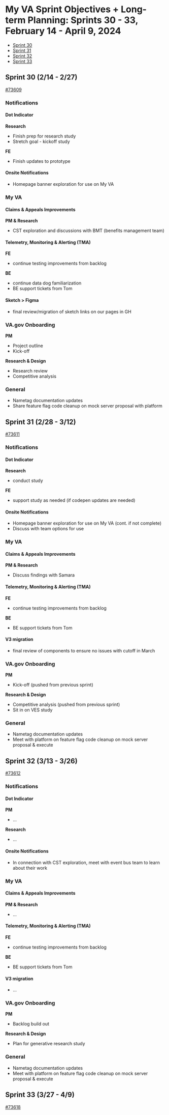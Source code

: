 # My VA Sprint Objectives + Long-term Planning: Sprints 30 - 33, February 14 - April 9, 2024

- [Sprint 30](#sprint-30-214---227)
- [Sprint 31](#sprint-31-228---312)
- [Sprint 32](#sprint-32-313---326)
- [Sprint 33](#sprint-33-327---49)


## Sprint 30 (2/14 - 2/27)
[#73609](https://github.com/department-of-veterans-affairs/va.gov-team/issues/73609)

### Notifications

#### Dot Indicator
**Research**
- Finish prep for research study
- Stretch goal - kickoff study

**FE**
- Finish updates to prototype

#### Onsite Notifications 
- Homepage banner exploration for use on My VA

### My VA

#### Claims & Appeals Improvements
**PM & Research**
- CST exploration and discussions with BMT (benefits management team)

#### Telemetry, Monitoring & Alerting (TMA)
**FE**
- continue testing improvements from backlog

**BE**
- continue data dog familiarization
- BE support tickets from Tom

#### Sketch > Figma
- final review/migration of sketch links on our pages in GH

### VA.gov Onboarding
**PM**
- Project outline
- Kick-off

**Research & Design**
- Research review
- Competitive analysis

### General
-  Nametag documentation updates
-  Share feature flag code cleanup on mock server proposal with platform

## Sprint 31 (2/28 - 3/12)
[#73611](https://github.com/department-of-veterans-affairs/va.gov-team/issues/73611)

### Notifications

#### Dot Indicator
**Research**
- conduct study

**FE**
- support study as needed (if codepen updates are needed)

#### Onsite Notifications 
- Homepage banner exploration for use on My VA (cont. if not complete)
- Discuss with team options for use

### My VA

#### Claims & Appeals Improvements
**PM & Research**
- Discuss findings with Samara

#### Telemetry, Monitoring & Alerting (TMA)
**FE**
- continue testing improvements from backlog

**BE**
- BE support tickets from Tom

#### V3 migration
- final review of components to ensure no issues with cutoff in March

### VA.gov Onboarding
**PM**
- Kick-off (pushed from previous sprint)

**Research & Design**
- Competitive analysis (pushed from previous sprint)
- Sit in on VES study 

### General
-  Nametag documentation updates
-  Meet with platform on feature flag code cleanup on mock server proposal & execute


## Sprint 32 (3/13 - 3/26)
[#73612](https://github.com/department-of-veterans-affairs/va.gov-team/issues/73612)

### Notifications

#### Dot Indicator
**PM**
- ...

**Research**
- ...

#### Onsite Notifications 
- In connection with CST exploration, meet with event bus team to learn about their work

### My VA

#### Claims & Appeals Improvements
**PM & Research**
- ...

#### Telemetry, Monitoring & Alerting (TMA)
**FE**
- continue testing improvements from backlog

**BE**
- BE support tickets from Tom

#### V3 migration
- ...

### VA.gov Onboarding
**PM**
- Backlog build out

**Research & Design**
- Plan for generative research study

### General
-  Nametag documentation updates
-  Meet with platform on feature flag code cleanup on mock server proposal & execute


## Sprint 33 (3/27 - 4/9)
[#73618](https://github.com/department-of-veterans-affairs/va.gov-team/issues/73618)
